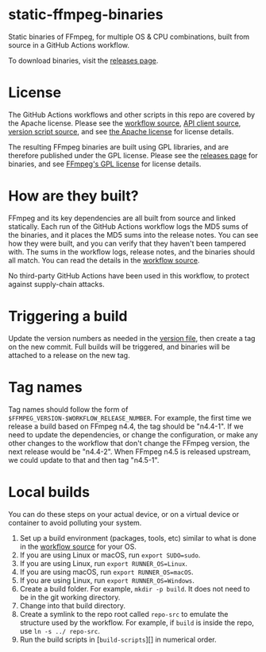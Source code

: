 # static-ffmpeg-binaries

Static binaries of FFmpeg, for multiple OS &amp; CPU combinations, built from
source in a GitHub Actions workflow.

To download binaries, visit the [releases page][releases].


# License

The GitHub Actions workflows and other scripts in this repo are covered by the
Apache license.
Please see the [workflow source][workflow], [API client source][api-client],
[version script source][version-script], and see [the Apache license][apache]
for license details.

The resulting FFmpeg binaries are built using GPL libraries, and are therefore
published under the GPL license.
Please see the [releases page][releases] for binaries, and see [FFmpeg's GPL
license][gpl] for license details.


# How are they built?

FFmpeg and its key dependencies are all built from source and linked statically.
Each run of the GitHub Actions workflow logs the MD5 sums of the binaries, and
it places the MD5 sums into the release notes.  You can see how they were built,
and you can verify that they haven't been tampered with.  The sums in the
workflow logs, release notes, and the binaries should all match.
You can read the details in the [workflow source][workflow].

No third-party GitHub Actions have been used in this workflow, to protect
against supply-chain attacks.


# Triggering a build

Update the version numbers as needed in the [version file][version-file], then
create a tag on the new commit.  Full builds will be triggered, and binaries
will be attached to a release on the new tag.


# Tag names

Tag names should follow the form of `$FFMPEG_VERSION-$WORKFLOW_RELEASE_NUMBER`.
For example, the first time we release a build based on FFmpeg n4.4, the tag
should be "n4.4-1".  If we need to update the dependencies, or change the
configuration, or make any other changes to the workflow that don't change the
FFmpeg version, the next release would be "n4.4-2".  When FFmpeg n4.5 is
released upstream, we could update to that and then tag "n4.5-1".


# Local builds

You can do these steps on your actual device, or on a virtual device or
container to avoid polluting your system.

1. Set up a build environment (packages, tools, etc) similar to what is done in
   the [workflow source][workflow] for your OS.
2. If you are using Linux or macOS, run `export SUDO=sudo`.
3. If you are using Linux, run `export RUNNER_OS=Linux`.
4. If you are using macOS, run `export RUNNER_OS=macOS`.
5. If you are using Linux, run `export RUNNER_OS=Windows`.
6. Create a build folder.  For example, `mkdir -p build`.  It does not need to
   be in the git working directory.
7. Change into that build directory.
8. Create a symlink to the repo root called `repo-src` to emulate the structure
   used by the workflow.  For example, if `build` is inside the repo, use
   `ln -s ../ repo-src`.
9. Run the build scripts in [`build-scripts`][] in numerical order.


[releases]: https://github.com/shaka-project/static-ffmpeg-binaries/releases
[workflow]: https://github.com/shaka-project/static-ffmpeg-binaries/blob/main/.github/workflows/release.yaml
[api-client]: https://github.com/shaka-project/static-ffmpeg-binaries/blob/main/.github/workflows/api-client/main.js
[version-script]: https://github.com/shaka-project/static-ffmpeg-binaries/blob/main/.github/workflows/get-version.sh
[version-file]: https://github.com/shaka-project/static-ffmpeg-binaries/blob/main/.github/workflows/versions.txt
[apache]: https://github.com/shaka-project/static-ffmpeg-binaries/blob/main/LICENSE
[gpl]: https://github.com/FFmpeg/FFmpeg/blob/master/COPYING.GPLv3
